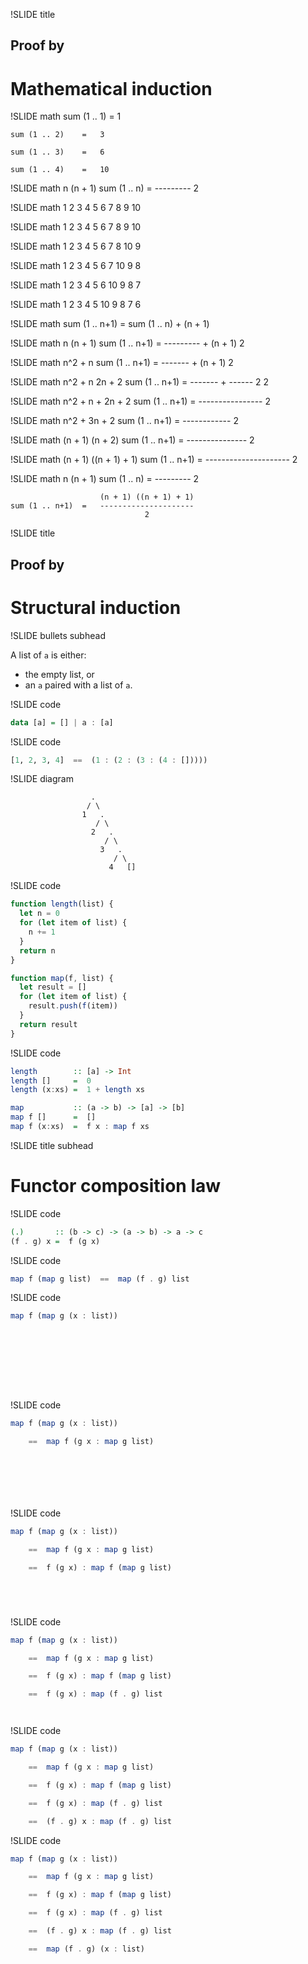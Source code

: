 !SLIDE title
## Proof by
# Mathematical induction


!SLIDE math
    sum (1 .. 1)    =   1

    sum (1 .. 2)    =   3

    sum (1 .. 3)    =   6

    sum (1 .. 4)    =   10


!SLIDE math
                        n (n + 1)
    sum (1 .. n)    =   ---------
                            2


!SLIDE math
    1     2     3     4     5     6     7     8     9     10


!SLIDE math
       1     2     3     4     5     6     7     8     9
       10


!SLIDE math
          1     2     3     4     5     6     7     8
          10    9


!SLIDE math
             1     2     3     4     5     6     7
             10    9     8


!SLIDE math
                1     2     3     4     5     6
                10    9     8     7


!SLIDE math
                   1     2     3     4     5
                   10    9     8     7     6


!SLIDE math
    sum (1 .. n+1)  =   sum (1 .. n) + (n + 1)


!SLIDE math
                        n (n + 1)
    sum (1 .. n+1)  =   --------- + (n + 1)
                            2


!SLIDE math
                        n^2 + n
    sum (1 .. n+1)  =   ------- + (n + 1)
                           2


!SLIDE math
                        n^2 + n   2n + 2
    sum (1 .. n+1)  =   ------- + ------
                           2         2


!SLIDE math
                        n^2 + n + 2n + 2
    sum (1 .. n+1)  =   ----------------
                                2


!SLIDE math
                        n^2 + 3n + 2
    sum (1 .. n+1)  =   ------------
                              2


!SLIDE math
                        (n + 1) (n + 2)
    sum (1 .. n+1)  =   ---------------
                               2


!SLIDE math
                        (n + 1) ((n + 1) + 1)
    sum (1 .. n+1)  =   ---------------------
                                  2


!SLIDE math
                        n (n + 1)
    sum (1 .. n)    =   ---------
                            2


                        (n + 1) ((n + 1) + 1)
    sum (1 .. n+1)  =   ---------------------
                                  2


!SLIDE title
## Proof by
# Structural induction


!SLIDE bullets subhead

A list of `a` is either:

* the empty list, or
* an `a` paired with a list of `a`.


!SLIDE code

```hs
data [a] = [] | a : [a]
```


!SLIDE code

```hs
[1, 2, 3, 4]  ==  (1 : (2 : (3 : (4 : []))))
```


!SLIDE diagram

                      .
                     / \
                    1   .
                       / \
                      2   .
                         / \
                        3   .
                           / \
                          4   []


!SLIDE code

```js
function length(list) {
  let n = 0
  for (let item of list) {
    n += 1
  }
  return n
}

function map(f, list) {
  let result = []
  for (let item of list) {
    result.push(f(item))
  }
  return result
}
```


!SLIDE code

```hs
length        :: [a] -> Int
length []     =  0
length (x:xs) =  1 + length xs

map           :: (a -> b) -> [a] -> [b]
map f []      =  []
map f (x:xs)  =  f x : map f xs
```


!SLIDE title subhead
# Functor composition law


!SLIDE code

```hs
(.)       :: (b -> c) -> (a -> b) -> a -> c
(f . g) x =  f (g x)
```


!SLIDE code
```hs
map f (map g list)  ==  map (f . g) list
```


!SLIDE code
```hs
map f (map g (x : list))










```

!SLIDE code
```hs
map f (map g (x : list))

    ==  map f (g x : map g list)








```

!SLIDE code
```hs
map f (map g (x : list))

    ==  map f (g x : map g list)

    ==  f (g x) : map f (map g list)






```

!SLIDE code
```hs
map f (map g (x : list))

    ==  map f (g x : map g list)

    ==  f (g x) : map f (map g list)

    ==  f (g x) : map (f . g) list




```

!SLIDE code
```hs
map f (map g (x : list))

    ==  map f (g x : map g list)

    ==  f (g x) : map f (map g list)

    ==  f (g x) : map (f . g) list

    ==  (f . g) x : map (f . g) list


```

!SLIDE code
```hs
map f (map g (x : list))

    ==  map f (g x : map g list)

    ==  f (g x) : map f (map g list)

    ==  f (g x) : map (f . g) list

    ==  (f . g) x : map (f . g) list

    ==  map (f . g) (x : list)
```
